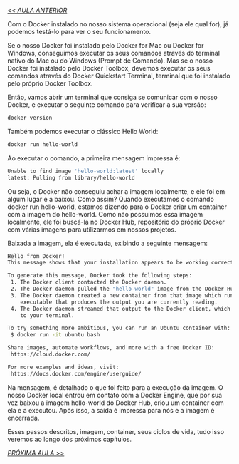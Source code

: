 *[<< AULA ANTERIOR](https://github.com/pvreboucas/docker/blob/aula-1/aulas/6-instalando-docker-no-macos.md)*

Com o Docker instalado no nosso sistema operacional (seja ele qual for), já podemos testá-lo para ver o seu funcionamento.

Se o nosso Docker foi instalado pelo Docker for Mac ou Docker for Windows, conseguimos executar os seus comandos através do terminal nativo do Mac ou do Windows (Prompt de Comando). Mas se o nosso Docker foi instalado pelo Docker Toolbox, devemos executar os seus comandos através do Docker Quickstart Terminal, terminal que foi instalado pelo próprio Docker Toolbox.

Então, vamos abrir um terminal que consiga se comunicar com o nosso Docker, e executar o seguinte comando para verificar a sua versão:

```bash
docker version
```

Também podemos executar o clássico Hello World:

```bash
docker run hello-world
```

Ao executar o comando, a primeira mensagem impressa é:

```bash
Unable to find image 'hello-world:latest' locally
latest: Pulling from library/hello-world
```

Ou seja, o Docker não conseguiu achar a imagem localmente, e ele foi em algum lugar e a baixou. Como assim? Quando executamos o comando docker run hello-world, estamos dizendo para o Docker criar um container com a imagem do hello-world. Como não possuímos essa imagem localmente, ele foi buscá-la no Docker Hub, repositório do próprio Docker com várias imagens para utilizarmos em nossos projetos.

Baixada a imagem, ela é executada, exibindo a seguinte mensagem:

```bash
Hello from Docker!
This message shows that your installation appears to be working correctly.

To generate this message, Docker took the following steps:
 1. The Docker client contacted the Docker daemon.
 2. The Docker daemon pulled the "hello-world" image from the Docker Hub.
 3. The Docker daemon created a new container from that image which runs the
    executable that produces the output you are currently reading.
 4. The Docker daemon streamed that output to the Docker client, which sent it
    to your terminal.

To try something more ambitious, you can run an Ubuntu container with:
 $ docker run -it ubuntu bash

Share images, automate workflows, and more with a free Docker ID:
 https://cloud.docker.com/

For more examples and ideas, visit:
 https://docs.docker.com/engine/userguide/
```

Na mensagem, é detalhado o que foi feito para a execução da imagem. O nosso Docker local entrou em contato com a Docker Engine, que por sua vez baixou a imagem hello-world do Docker Hub, criou um container com ela e a executou. Após isso, a saída é impressa para nós e a imagem é encerrada.

Esses passos descritos, imagem, container, seus ciclos de vida, tudo isso veremos ao longo dos próximos capítulos.


*[PRÓXIMA AULA >>](https://github.com/pvreboucas/docker/blob/aula-2/aulas/1-comandos-basicos-com-containers.md)*
